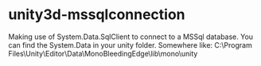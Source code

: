 # unity3d-mssqlconnection
Making use of System.Data.SqlClient to connect to a MSSql database.
You can find the System.Data in your unity folder.
Somewhere like: C:\Program Files\Unity\Editor\Data\MonoBleedingEdge\lib\mono\unity
